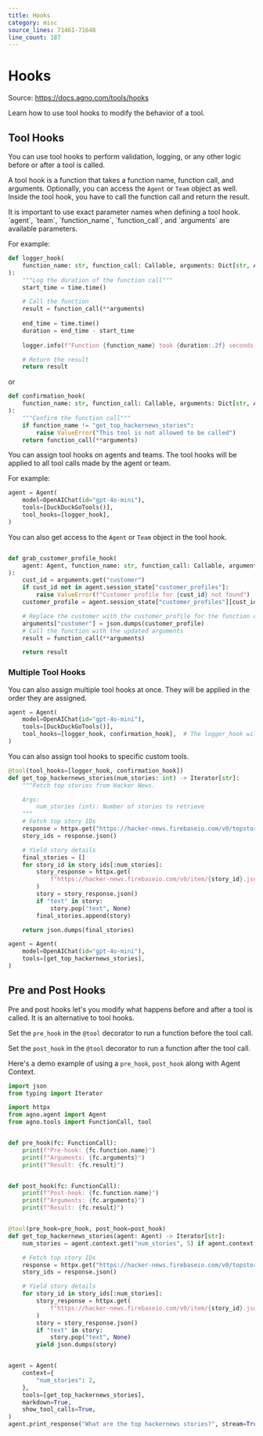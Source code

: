 ```yaml
---
title: Hooks
category: misc
source_lines: 71461-71648
line_count: 187
---
```


# Hooks
Source: https://docs.agno.com/tools/hooks

Learn how to use tool hooks to modify the behavior of a tool.

## Tool Hooks

You can use tool hooks to perform validation, logging, or any other logic before or after a tool is called.

A tool hook is a function that takes a function name, function call, and arguments. Optionally, you can access the `Agent` or `Team` object as well.  Inside the tool hook, you have to call the function call and return the result.

<Note>
  It is important to use exact parameter names when defining a tool hook. `agent`, `team`, `function_name`, `function_call`, and `arguments` are available parameters.
</Note>

For example:

```python
def logger_hook(
    function_name: str, function_call: Callable, arguments: Dict[str, Any]
):
    """Log the duration of the function call"""
    start_time = time.time()

    # Call the function
    result = function_call(**arguments)
    
    end_time = time.time()
    duration = end_time - start_time
    
    logger.info(f"Function {function_name} took {duration:.2f} seconds to execute")

    # Return the result
    return result
```

or

```python
def confirmation_hook(
    function_name: str, function_call: Callable, arguments: Dict[str, Any]
):
    """Confirm the function call"""
    if function_name != "get_top_hackernews_stories":
        raise ValueError("This tool is not allowed to be called")
    return function_call(**arguments)
```

You can assign tool hooks on agents and teams.  The tool hooks will be applied to all tool calls made by the agent or team.

For example:

```python
agent = Agent(
    model=OpenAIChat(id="gpt-4o-mini"),
    tools=[DuckDuckGoTools()],
    tool_hooks=[logger_hook],
)
```

You can also get access to the `Agent` or `Team` object in the tool hook.

```python

def grab_customer_profile_hook(
    agent: Agent, function_name: str, function_call: Callable, arguments: Dict[str, Any]
):
    cust_id = arguments.get("customer")
    if cust_id not in agent.session_state["customer_profiles"]:
        raise ValueError(f"Customer profile for {cust_id} not found")
    customer_profile = agent.session_state["customer_profiles"][cust_id]

    # Replace the customer with the customer_profile for the function call
    arguments["customer"] = json.dumps(customer_profile)
    # Call the function with the updated arguments
    result = function_call(**arguments)

    return result
```

### Multiple Tool Hooks

You can also assign multiple tool hooks at once. They will be applied in the order they are assigned.

```python
agent = Agent(
    model=OpenAIChat(id="gpt-4o-mini"),
    tools=[DuckDuckGoTools()],
    tool_hooks=[logger_hook, confirmation_hook],  # The logger_hook will run on the outer layer, and the confirmation_hook will run on the inner layer
)
```

You can also assign tool hooks to specific custom tools.

```python
@tool(tool_hooks=[logger_hook, confirmation_hook])
def get_top_hackernews_stories(num_stories: int) -> Iterator[str]:
    """Fetch top stories from Hacker News.

    Args:
        num_stories (int): Number of stories to retrieve
    """
    # Fetch top story IDs
    response = httpx.get("https://hacker-news.firebaseio.com/v0/topstories.json")
    story_ids = response.json()

    # Yield story details
    final_stories = []
    for story_id in story_ids[:num_stories]:
        story_response = httpx.get(
            f"https://hacker-news.firebaseio.com/v0/item/{story_id}.json"
        )
        story = story_response.json()
        if "text" in story:
            story.pop("text", None)
        final_stories.append(story)

    return json.dumps(final_stories)

agent = Agent(
    model=OpenAIChat(id="gpt-4o-mini"),
    tools=[get_top_hackernews_stories],
)
```

## Pre and Post Hooks

Pre and post hooks let's you modify what happens before and after a tool is called. It is an alternative to tool hooks.

Set the `pre_hook` in the `@tool` decorator to run a function before the tool call.

Set the `post_hook` in the `@tool` decorator to run a function after the tool call.

Here's a demo example of using a `pre_hook`, `post_hook` along with Agent Context.

```python pre_and_post_hooks.py
import json
from typing import Iterator

import httpx
from agno.agent import Agent
from agno.tools import FunctionCall, tool


def pre_hook(fc: FunctionCall):
    print(f"Pre-hook: {fc.function.name}")
    print(f"Arguments: {fc.arguments}")
    print(f"Result: {fc.result}")


def post_hook(fc: FunctionCall):
    print(f"Post-hook: {fc.function.name}")
    print(f"Arguments: {fc.arguments}")
    print(f"Result: {fc.result}")


@tool(pre_hook=pre_hook, post_hook=post_hook)
def get_top_hackernews_stories(agent: Agent) -> Iterator[str]:
    num_stories = agent.context.get("num_stories", 5) if agent.context else 5

    # Fetch top story IDs
    response = httpx.get("https://hacker-news.firebaseio.com/v0/topstories.json")
    story_ids = response.json()

    # Yield story details
    for story_id in story_ids[:num_stories]:
        story_response = httpx.get(
            f"https://hacker-news.firebaseio.com/v0/item/{story_id}.json"
        )
        story = story_response.json()
        if "text" in story:
            story.pop("text", None)
        yield json.dumps(story)


agent = Agent(
    context={
        "num_stories": 2,
    },
    tools=[get_top_hackernews_stories],
    markdown=True,
    show_tool_calls=True,
)
agent.print_response("What are the top hackernews stories?", stream=True)
```



